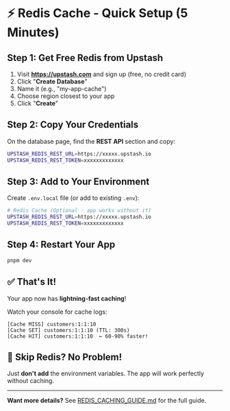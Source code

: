 # ⚡ Redis Cache - Quick Setup (5 Minutes)

## Step 1: Get Free Redis from Upstash

1. Visit **https://upstash.com** and sign up (free, no credit card)
2. Click "**Create Database**"
3. Name it (e.g., "my-app-cache")
4. Choose region closest to your app
5. Click "**Create**"

## Step 2: Copy Your Credentials

On the database page, find the **REST API** section and copy:

```bash
UPSTASH_REDIS_REST_URL=https://xxxxx.upstash.io
UPSTASH_REDIS_REST_TOKEN=xxxxxxxxxxxxx
```

## Step 3: Add to Your Environment

Create `.env.local` file (or add to existing `.env`):

```bash
# Redis Cache (Optional - app works without it)
UPSTASH_REDIS_REST_URL=https://xxxxx.upstash.io
UPSTASH_REDIS_REST_TOKEN=xxxxxxxxxxxxx
```

## Step 4: Restart Your App

```bash
pnpm dev
```

## ✅ That's It!

Your app now has **lightning-fast caching**!

Watch your console for cache logs:

```
[Cache MISS] customers:1:1:10
[Cache SET] customers:1:1:10 (TTL: 300s)
[Cache HIT] customers:1:1:10  ← 60-90% faster!
```

## 🚫 Skip Redis? No Problem!

Just **don't add** the environment variables. The app will work perfectly without caching.

---

**Want more details?** See [REDIS_CACHING_GUIDE.md](./REDIS_CACHING_GUIDE.md) for the full guide.
